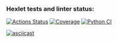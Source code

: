 ### Hexlet tests and linter status:
[![Actions Status](https://github.com/YurasovAleksey/python-project-50/actions/workflows/hexlet-check.yml/badge.svg)](https://github.com/YurasovAleksey/python-project-50/actions)
[![Coverage](https://sonarcloud.io/api/project_badges/measure?project=YurasovAleksey_python-project-50&metric=coverage)](https://sonarcloud.io/summary/new_code?id=YurasovAleksey_python-project-50)
[![Python CI](https://github.com/YurasovAleksey/python-project-50/actions/workflows/pyci.yml/badge.svg)](https://github.com/YurasovAleksey/python-project-50/actions/workflows/pyci.yml)

[![asciicast](https://asciinema.org/a/HOtIvwEW12GdIhBP9ayjs7wdk.svg)](https://asciinema.org/a/HOtIvwEW12GdIhBP9ayjs7wdk)

